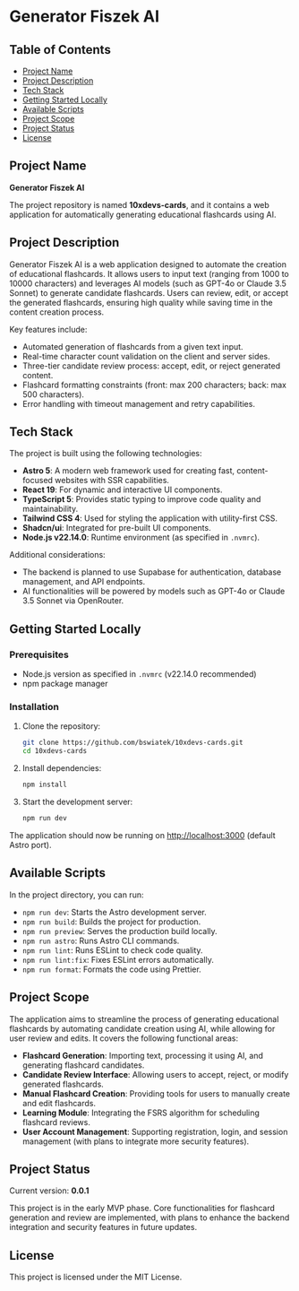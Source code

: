 # Generator Fiszek AI

## Table of Contents

- [Project Name](#project-name)
- [Project Description](#project-description)
- [Tech Stack](#tech-stack)
- [Getting Started Locally](#getting-started-locally)
- [Available Scripts](#available-scripts)
- [Project Scope](#project-scope)
- [Project Status](#project-status)
- [License](#license)

## Project Name

**Generator Fiszek AI**

The project repository is named **10xdevs-cards**, and it contains a web application for automatically generating educational flashcards using AI.

## Project Description

Generator Fiszek AI is a web application designed to automate the creation of educational flashcards. It allows users to input text (ranging from 1000 to 10000 characters) and leverages AI models (such as GPT-4o or Claude 3.5 Sonnet) to generate candidate flashcards. Users can review, edit, or accept the generated flashcards, ensuring high quality while saving time in the content creation process.

Key features include:

- Automated generation of flashcards from a given text input.
- Real-time character count validation on the client and server sides.
- Three-tier candidate review process: accept, edit, or reject generated content.
- Flashcard formatting constraints (front: max 200 characters; back: max 500 characters).
- Error handling with timeout management and retry capabilities.

## Tech Stack

The project is built using the following technologies:

- **Astro 5**: A modern web framework used for creating fast, content-focused websites with SSR capabilities.
- **React 19**: For dynamic and interactive UI components.
- **TypeScript 5**: Provides static typing to improve code quality and maintainability.
- **Tailwind CSS 4**: Used for styling the application with utility-first CSS.
- **Shadcn/ui**: Integrated for pre-built UI components.
- **Node.js v22.14.0**: Runtime environment (as specified in `.nvmrc`).

Additional considerations:

- The backend is planned to use Supabase for authentication, database management, and API endpoints.
- AI functionalities will be powered by models such as GPT-4o or Claude 3.5 Sonnet via OpenRouter.

## Getting Started Locally

### Prerequisites

- Node.js version as specified in `.nvmrc` (v22.14.0 recommended)
- npm package manager

### Installation

1. Clone the repository:
   ```bash
   git clone https://github.com/bswiatek/10xdevs-cards.git
   cd 10xdevs-cards
   ```
2. Install dependencies:
   ```bash
   npm install
   ```
3. Start the development server:
   ```bash
   npm run dev
   ```

The application should now be running on [http://localhost:3000](http://localhost:3000) (default Astro port).

## Available Scripts

In the project directory, you can run:

- `npm run dev`: Starts the Astro development server.
- `npm run build`: Builds the project for production.
- `npm run preview`: Serves the production build locally.
- `npm run astro`: Runs Astro CLI commands.
- `npm run lint`: Runs ESLint to check code quality.
- `npm run lint:fix`: Fixes ESLint errors automatically.
- `npm run format`: Formats the code using Prettier.

## Project Scope

The application aims to streamline the process of generating educational flashcards by automating candidate creation using AI, while allowing for user review and edits. It covers the following functional areas:

- **Flashcard Generation**: Importing text, processing it using AI, and generating flashcard candidates.
- **Candidate Review Interface**: Allowing users to accept, reject, or modify generated flashcards.
- **Manual Flashcard Creation**: Providing tools for users to manually create and edit flashcards.
- **Learning Module**: Integrating the FSRS algorithm for scheduling flashcard reviews.
- **User Account Management**: Supporting registration, login, and session management (with plans to integrate more security features).

## Project Status

Current version: **0.0.1**

This project is in the early MVP phase. Core functionalities for flashcard generation and review are implemented, with plans to enhance the backend integration and security features in future updates.

## License

This project is licensed under the MIT License.
